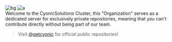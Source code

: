 ![bg](https://img.shields.io/badge/CyonicSolutions%20V2-000000) ![a](https://img.shields.io/badge/Made%20with%20SecureCyonic%20Products-000000)<br> 
Welcome to the CyonicSolutions Cluster, this "Organization" serves as a dedicated server for exclusively private repositories, meaning that you can't contribute directly without being part of our team.<br>
> Visit [@getcyonic](https://github.com/orgs/getcyonic) for official public repositories!
